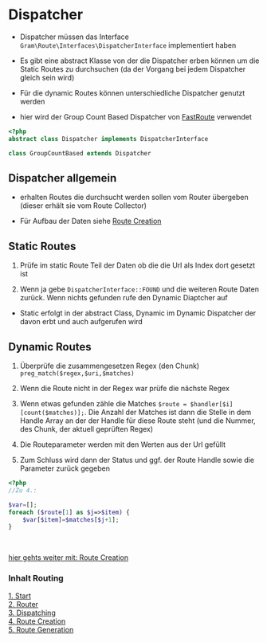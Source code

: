 # Dispatcher

- Dispatcher müssen das Interface ``Gram\Route\Interfaces\DispatcherInterface`` implementiert haben

- Es gibt eine abstract Klasse von der die Dispatcher erben können um die Static Routes zu durchsuchen (da der Vorgang bei jedem Dispatcher gleich sein wird)

- Für die dynamic Routes können unterschiedliche Dispatcher genutzt werden

- hier wird der Group Count Based Dispatcher von [FastRoute](http://nikic.github.io/2014/02/18/Fast-request-routing-using-regular-expressions.html) verwendet

````php
<?php
abstract class Dispatcher implements DispatcherInterface

class GroupCountBased extends Dispatcher
````

## Dispatcher allgemein

- erhalten Routes die durchsucht werden sollen vom Router übergeben (dieser erhält sie vom Route Collector)

- Für Aufbau der Daten siehe [Route Creation](routeCreation.md)

## Static Routes

1. Prüfe im static Route Teil der Daten ob die die Url als Index dort gesetzt ist

2. Wenn ja gebe ``DispatcherInterface::FOUND`` und die weiteren Route Daten zurück. Wenn nichts gefunden rufe den Dynamic Diaptcher auf

- Static erfolgt in der abstract Class, Dynamic im Dynamic Dispatcher der davon erbt und auch aufgerufen wird

## Dynamic Routes

1. Überprüfe die zusammengesetzen Regex (den Chunk) ``preg_match($regex,$uri,$matches)``

2. Wenn die Route nicht in der Regex war prüfe die nächste Regex

3. Wenn etwas gefunden zähle die Matches ``$route = $handler[$i][count($matches)];``. Die Anzahl der Matches ist dann die Stelle in dem Handle Array an der der Handle für diese Route steht (und die Nummer, des Chunk, der aktuell geprüften Regex)

4. Die Routeparameter werden mit den Werten aus der Url gefüllt

5. Zum Schluss wird dann der Status und ggf. der Route Handle sowie die Parameter zurück gegeben

````php
<?php
//Zu 4.:

$var=[];
foreach ($route[1] as $j=>$item) {
	$var[$item]=$matches[$j+1];
}
````

<br>

[hier gehts weiter mit: Route Creation](routeCreation.md)

### Inhalt Routing
[1. Start](index.md) <br>
[2. Router](router.md) <br>
[3. Dispatching](dispatching.md) <br>
[4. Route Creation](routeCreation.md) <br>
[5. Route Generation](routegeneration.md)